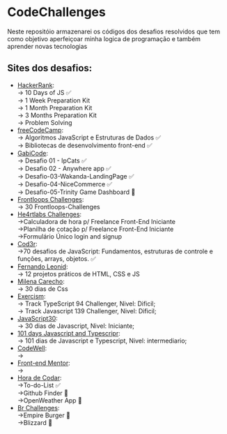 # CodeChallenges

Neste repositóio armazenarei os códigos dos desafios resolvidos que tem como objetivo aperfeiçoar minha logica de programação e também aprender novas tecnologias

## Sites dos desafios:
  - [HackerRank](https://www.hackerrank.com/dashboard):                                                    
       -> 10 Days of JS ✅                                                   
       -> 1 Week Preparation Kit                                                                     
       -> 1 Month Preparation Kit                                               
       -> 3 Months Preparation Kit                                                 
       -> Problem Solving                                          
  - [freeCodeCamp](https://www.freecodecamp.org/learn):                                                                                  
       -> Algoritmos JavaScript e Estruturas de Dados ✅                                                                                     
       -> Bibliotecas de desenvolvimento front-end ✅                                                                                      
  - [GabiCode](https://discord.gg/Yw3n67Z9Yk):                                                                      
       -> Desafio 01 - IpCats ✅                                                                   
       -> Desafio 02 - Anywhere app ✅                           
       -> Desafio-03-Wakanda-LandingPage ✅                         
       -> Desafio-04-NiceCommerce ✅                                 
       -> Desafio-05-Trinity Game Dashboard 🚧                              
  - [Frontloops Challenges](https://frontloopschallenges.netlify.app/):                                                       
        -> 30 Frontloops-Challenges                                                                                                                           
  - [He4rtlabs Challenges](https://discord.io/he4rt):                                                     
       ->Calculadora de hora p/ Freelance	Front-End	Iniciante                                                              
       ->Planilha de cotação p/ Freelance	Front-End	Iniciante                                                               
       ->Formulário Único login and signup                      
  - [Cod3r]():                                                                                 
       ->70 desafios de JavaScript: Fundamentos, estruturas de controle e funções, arrays, objetos. ✅
  - [Fernando Leonid](https://www.youtube.com/c/FernandoLeonid):                                                  
       -> 12 projetos práticos de HTML, CSS e JS                                                    
  - [Milena Carecho](https://github.com/MilenaCarecho/30diasDeCSS):                                                                              
       -> 30 dias de Css    
  - [Exercism](https://exercism.org):                                                           
       -> Track TypeScript 94 Challenger, Nivel: Dificil;                                                   
       -> Track Javascript 139 Challenger, Nivel: Dificil;                                                                                                    
  - [JavaScript30](https://javascript30.com/):                                                   
       -> 30 dias de Javascript, Nivel: Iniciante; 
  - [101 days Javascript and Typescripr](https://www.beecrowd.com.br/judge/en/login):                                                                     
       -> 101 dias de Javascript e Typescript, Nivel: intermediario;      
  - [CodeWell](https://www.codewell.cc/):                                                                          
       ->                                                                                     
  - [Front-end Mentor](https://www.frontendmentor.io/challenges):                                                                          
       ->                                                                         
  - [Hora de Codar](https://www.youtube.com/@MatheusBattisti):                                                                          
       ->To-do-List ✅  
       ->Github Finder 🚧                                                         
       ->OpenWeather App 🚧                                                                   
  - [Br Challenges](https://www.brchallenges.com/):                                                              
       ->Empire Burger 🚧                                                               
       ->Blizzard 🚧                                                               
 
  

